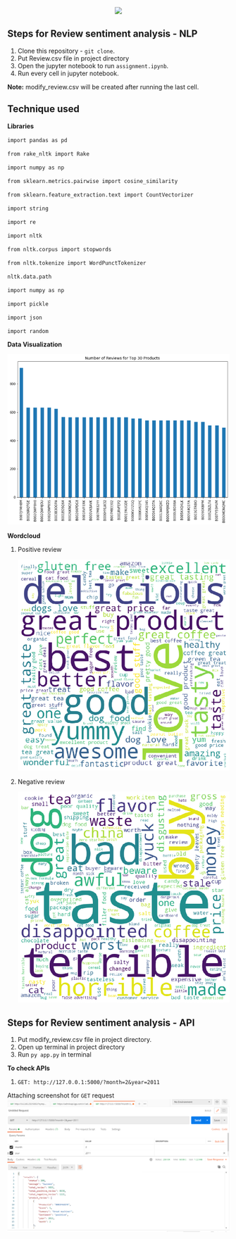 <p align="center"><a href="https://www.python.org/" target="_blank"><img src="https://www.python.org/static/img/python-logo@2x.png" width="400"></a></p>

## Steps for Review sentiment analysis - NLP

1. Clone this repository - `git clone`.
2. Put Review.csv file in project directory
3. Open the jupyter notebook to run `assignment.ipynb`.
4. Run every cell in jupyter notebook.

**Note:**
modify_review.csv will be created after running the last cell.

## Technique used

**Libraries**

`import pandas as pd`

`from rake_nltk import Rake`

`import numpy as np`

`from sklearn.metrics.pairwise import cosine_similarity`

`from sklearn.feature_extraction.text import CountVectorizer`

`import string`

`import re`

`import nltk`

`from nltk.corpus import stopwords `

`from nltk.tokenize import WordPunctTokenizer`

`nltk.data.path`

`import numpy as np`

`import pickle`

`import json`

`import random`

**Data Visualization**

<img src="product_review.png" width="800px" />

**Wordcloud**

1. Positive review

   <img src="wordcloud_positive.png" width="600px" />

2. Negative review

   <img src="wordcloud_negative.png" width="600px" />

## Steps for Review sentiment analysis - API

1. Put modify_review.csv file in project directory.
2. Open up terminal in project directory
3. Run `py app.py` in terminal

**To check APIs**

1. `GET: http://127.0.0.1:5000/?month=2&year=2011`

Attaching screenshot for `GET` request
<img src="respone.png">

